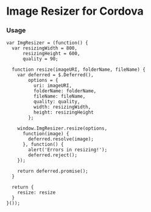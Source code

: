 # Image Resizer for Cordova

### Usage
    var ImgResizer = (function() {
      var resizingWidth = 800,
          resizingHeight = 600,
          quality = 90;

      function resize(imageURI, folderName, fileName) {
        var deferred = $.Deferred(),
            options = {
              uri: imageURI,
              folderName: folderName,
              fileName: fileName,
              quality: quality,
              width: resizingWidth,
              height: resizingHeight
            };

        window.ImgResizer.resize(options,
          function(image) {
            deferred.resolve(image);
          }, function() {
            alert('Errors in resizing!');
            deferred.reject();
        });

        return deferred.promise();
      }

      return {
        resize: resize
      }
    }());